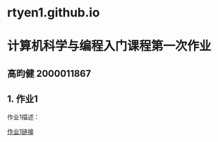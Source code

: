 # rtyen1.github.io
# 计算机科学与编程入门课程第一次作业
## 高昀健 2000011867 
## 1. 作业1
作业1描述：

[作业1链接](https://rtyen1.github.io/全国人口数据地图2020_map.html)
